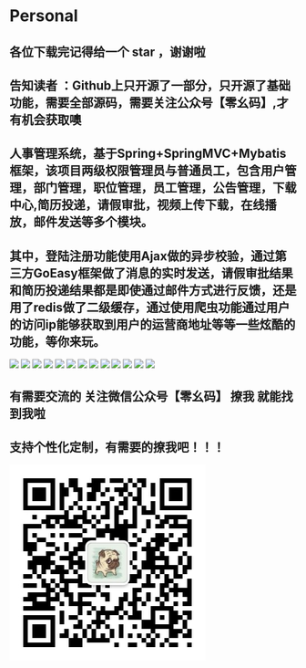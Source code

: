 # Personal
## 各位下载完记得给一个 star ，谢谢啦
## 告知读者 ：Github上只开源了一部分，只开源了基础功能，需要全部源码，需要关注公众号【零幺码】,才有机会获取噢
## 人事管理系统，基于Spring+SpringMVC+Mybatis框架，该项目两级权限管理员与普通员工，包含用户管理，部门管理，职位管理，员工管理，公告管理，下载中心,简历投递，请假审批，视频上传下载，在线播放，邮件发送等多个模块。
## 其中，登陆注册功能使用Ajax做的异步校验，通过第三方GoEasy框架做了消息的实时发送，请假审批结果和简历投递结果都是即使通过邮件方式进行反馈，还是用了redis做了二级缓存，通过使用爬虫功能通过用户的访问ip能够获取到用户的运营商地址等等一些炫酷的功能，等你来玩。
![](images/1.png)
![](images/2.png)
![](images/3.png)
![](images/4.png)
![](images/5.png)
![](images/6.png)
![](images/7.png)
![](images/01.png)
![](images/02.png)
![](images/03.png)
![](images/04.png)
![](images/05.png)
![](images/06.png)
## 有需要交流的 关注微信公众号【零幺码】 撩我 就能找到我啦
## 支持个性化定制，有需要的撩我吧！！！
![](images/qrcode_for_gh_12f50bd18152_344.jpg)
